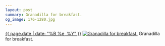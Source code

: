 ```yaml
---
layout: post
summary: Granadilla for breakfast.
og_image: 176-1280.jpg
---
```


<p>
  <time><a href="/176">{{ page.date | date: "%B %e, %Y" }}</a></time>
  <a href="/176"><img src="{{ site.assets_url }}/176-640.jpg" srcset="{{ site.assets_url }}/176-1280.jpg 1280w, {{ site.assets_url }}/176-960.jpg 960w, {{ site.assets_url }}/176-640.jpg 640w, {{ site.assets_url }}/176-320.jpg 320w" sizes="(min-width: 700px) 50vw, calc(100vw - 2rem)" alt="Granadilla for breakfast." /></a>
  <span>Granadilla for breakfast.</span>
</p>
